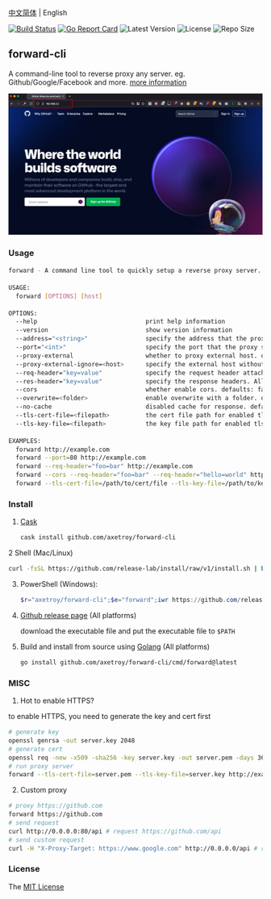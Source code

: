 [中文简体](README.md) | English

[![Build Status](https://github.com/axetroy/forward-cli/workflows/ci/badge.svg)](https://github.com/axetroy/forward-cli/actions)
[![Go Report Card](https://goreportcard.com/badge/github.com/axetroy/forward-cli)](https://goreportcard.com/report/github.com/axetroy/forward-cli)
![Latest Version](https://img.shields.io/github/v/release/axetroy/forward-cli.svg)
![License](https://img.shields.io/github/license/axetroy/forward-cli.svg)
![Repo Size](https://img.shields.io/github/repo-size/axetroy/forward-cli.svg)

## forward-cli

A command-line tool to reverse proxy any server. eg. Github/Google/Facebook and more. [more information](https://github.com/axetroy/blog/issues/634)

![img](screenshot.png)

### Usage

```bash
forward - A command line tool to quickly setup a reverse proxy server.

USAGE:
  forward [OPTIONS] [host]

OPTIONS:
  --help                              print help information
  --version                           show version information
  --address="<string>"                specify the address that the proxy server listens on. defaults: 0.0.0.0
  --port="<int>"                      specify the port that the proxy server listens on. defaults: 80
  --proxy-external                    whether to proxy external host. defaults: false
  --proxy-external-ignore=<host>      specify the external host without using a proxy. defaults: ""
  --req-header="key=value"            specify the request header attached to the request. Allow multiple flags. defaults: ""
  --res-header="key=value"            specify the response headers. Allow multiple flags. defaults: ""
  --cors                              whether enable cors. defaults: false
  --overwrite=<folder>                enable overwrite with a folder. defaults: ""
  --no-cache                          disabled cache for response. defaults: true
  --tls-cert-file=<filepath>          the cert file path for enabled tls. defaults: ""
  --tls-key-file=<filepath>           the key file path for enabled tls. defaults: ""

EXAMPLES:
  forward http://example.com
  forward --port=80 http://example.com
  forward --req-header="foo=bar" http://example.com
  forward --cors --req-header="foo=bar" --req-header="hello=world" http://example.com
  forward --tls-cert-file=/path/to/cert/file --tls-key-file=/path/to/key/file http://example.com
```

### Install

1. [Cask](https://github.com/axetroy/cask.rs)

   ```bash
   cask install github.com/axetroy/forward-cli
   ```

2 Shell (Mac/Linux)

   ```bash
   curl -fsSL https://github.com/release-lab/install/raw/v1/install.sh | bash -s -- -r=axetroy/forward-cli -e=forward
   ```

3. PowerShell (Windows):

   ```powershell
   $r="axetroy/forward-cli";$e="forward";iwr https://github.com/release-lab/install/raw/v1/install.ps1 -useb | iex
   ```

4. [Github release page](https://github.com/axetroy/forward-cli/releases) (All platforms)

   download the executable file and put the executable file to `$PATH`

5. Build and install from source using [Golang](https://golang.org) (All platforms)

   ```bash
   go install github.com/axetroy/forward-cli/cmd/forward@latest
   ```

### MISC

1. Hot to enable HTTPS?

to enable HTTPS, you need to generate the key and cert first

```bash
# generate key
openssl genrsa -out server.key 2048
# generate cert
openssl req -new -x509 -sha256 -key server.key -out server.pem -days 3650
# run proxy server
forward --tls-cert-file=server.pem --tls-key-file=server.key http://example.com
```

2. Custom proxy

```bash
# proxy https://github.com
forward https://github.com
# send request
curl http://0.0.0.0:80/api # request https://github.com/api
# send custom request
curl -H "X-Proxy-Target: https://www.google.com" http://0.0.0.0/api # request https://www.google.com/api
```

### License

The [MIT License](LICENSE)
